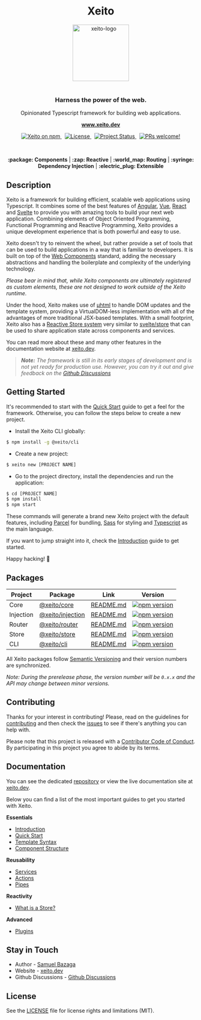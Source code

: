 <h1 align="center">Xeito</h1>

<p align="center">
  <img src="https://xeito.dev/images/logo_gradient.svg" alt="xeito-logo" width="150px" height="150px"/>
  <br><br>
  <h3 align="center">
    Harness the power of the web.
  </h3>
  <p align="center">
    Opinionated Typescript framework for building web applications.
  </p>
  <p align="center">
    <a href="https://xeito.dev"><strong>www.xeito.dev</strong></a>
  </p>
</p>


<p align="center">
  <a href="https://www.npmjs.com/@xeito/core">
    <img src="https://img.shields.io/npm/v/@xeito/core.svg?logo=npm&logoColor=fff&label=NPM+package&color=f59e0b" alt="Xeito on npm" />
  </a>
  &nbsp;
  <a href="https://github.com/aerotoad/xeito/blob/main/LICENSE">
    <img src="https://img.shields.io/github/license/aerotoad/xeito" alt="License" />
  </a>
  &nbsp;
  <a href="#" disabled>
    <img src="https://img.shields.io/badge/Project%20Status-Alpha-yellow?logo=git&logoColor=white" alt="Project Status" />
  </a>
  &nbsp;
  <a href="https://github.com/aerotoad/xeito/blob/main/CONTRIBUTING.md">
    <img src="https://img.shields.io/badge/PRs-welcome-brightgreen.svg" alt="PRs welcome!" />
  </a>
</p>

<br>

<p align="center">
  <b>:package: Components</b> |
  <b>:zap: Reactive</b> |
  <b>:world_map: Routing</b> |
  <b>:syringe: Dependency Injection</b> |
  <b>:electric_plug: Extensible</b>
</p>

## Description

Xeito is a framework for building efficient, scalable web applications using Typescript. It combines some of the best features of [Angular](https://angular.io/), [Vue](https://vuejs.org/), [React](https://reactjs.org/) and [Svelte](https://svelte.dev/) to provide you with amazing tools to build your next web application. Combining elements of Object Oriented Programming, Functional Programming and Reactive Programming, Xeito provides a unique development experience that is both powerful and easy to use.

Xeito doesn't try to reinvent the wheel, but rather provide a set of tools that can be used to build applications in a way that is familiar to developers. It is built on top of the [Web Components](https://developer.mozilla.org/en-US/docs/Web/Web_Components) standard, adding the necessary abstractions and handling the boilerplate and complexity
of the underlying technology.

_Please bear in mind that, while Xeito components are ultimately registered as custom elements, these are not designed to work outside of the Xeito runtime._

Under the hood, Xeito makes use of [µhtml](https://github.com/WebReflection/uhtml) to handle DOM updates and the template system, providing a VirtualDOM-less implementation with all of the advantages of more traditional JSX-based templates.
With a small footprint, Xeito also has a [Reactive Store system](https://xeito.dev/stores/what-is-a-store) very similar to [svelte/store](https://svelte.dev/docs#run-time-svelte-store) that can be used to share application state across components and services.

You can read more about these and many other features in the documentation website at [xeito.dev](https://xeito.dev).

> ***Note:*** _The framework is still in its early stages of development and is not yet ready for production use. However, you can try it out and give feedback on the [Github Discussions](https://github.com/aerotoad/xeito/discussions)_

## Getting Started

It's recommended to start with the [Quick Start](https://xeito.dev/guide/quick-start) guide to get a feel for the framework. Otherwise, you can follow the steps below to create a new project.

- Install the Xeito CLI globally:
```bash
$ npm install -g @xeito/cli
```

- Create a new project:
```bash
$ xeito new [PROJECT NAME]
```

- Go to the project directory, install the dependencies and run the application:
```bash
$ cd [PROJECT NAME]
$ npm install
$ npm start
```

These commands will generate a brand new Xeito project with the default features, including [Parcel](https://parceljs.org/) for bundling, [Sass](https://sass-lang.com/) for styling and [Typescript](https://www.typescriptlang.org/) as the main language.

If you want to jump straight into it, check the [Introduction](https://xeito.dev/guide/introduction) guide to get started.

Happy hacking! :tada:

## Packages

| Project | Package | Link | Version |
|---------|---------|------| ------- |
| Core | [@xeito/core](https://www.npmjs.com/package/@xeito/core) | [README.md](/packages/core/README.md) | [![npm version](https://badge.fury.io/js/%40xeito%2Fcore.svg)](https://badge.fury.io/js/%40xeito%2Fcore) |
| Injection | [@xeito/injection](https://www.npmjs.com/package/@xeito/injection) | [README.md](/packages/injection/README.md) | [![npm version](https://badge.fury.io/js/%40xeito%2Finjection.svg)](https://badge.fury.io/js/%40xeito%2Finjection) |
| Router | [@xeito/router](https://www.npmjs.com/package/@xeito/router) | [README.md](/packages/router/README.md) | [![npm version](https://badge.fury.io/js/%40xeito%2Frouter.svg)](https://badge.fury.io/js/%40xeito%2Frouter) |
| Store | [@xeito/store](https://www.npmjs.com/package/@xeito/store) | [README.md](/packages/store/README.md) | [![npm version](https://badge.fury.io/js/%40xeito%2Fstore.svg)](https://badge.fury.io/js/%40xeito%2Fstore) |
| CLI | [@xeito/cli](https://www.npmjs.com/package/@xeito/cli) | [README.md](/packages/cli/README.md) | [![npm version](https://badge.fury.io/js/%40xeito%2Fcli.svg)](https://badge.fury.io/js/%40xeito%2Fcli) |

All Xeito packages follow [Semantic Versioning](https://semver.org/) and their version numbers are synchronized.

_*Note:* During the prerelease phase, the version number will be `0.x.x` and the API may change between minor versions._

## Contributing

Thanks for your interest in contributing! Please, read on the guidelines for [contributing](CONTRIBUTING.md) and then check the [issues](https://github.com/aerotoad/xeito/issues) to see if there's anything you can help with.

Please note that this project is released with a [Contributor Code of Conduct](CODE_OF_CONDUCT.md). By participating in this project you agree to abide by its terms.

## Documentation

You can see the dedicated [repository](https://github.com/aerotoad/xeito-docs) or view the live documentation site at [xeito.dev](https://xeito.dev).

Below you can find a list of the most important guides to get you started with Xeito.

**Essentials**

- [Introduction](https://xeito.dev/guide/introduction)
- [Quick Start](https://xeito.dev/guide/quick-start)
- [Template Syntax](https://xeito.dev/essentials/template-syntax)
- [Component Structure](https://xeito.dev/components/structure)

**Reusability**

- [Services](https://xeito.dev/reusability/services)
- [Actions](https://xeito.dev/reusability/actions)
- [Pipes](https://xeito.dev/reusability/pipes)

**Reactivity**

- [What is a Store?](https://xeito.dev/stores/what-is-a-store)

**Advanced**

- [Plugins](https://xeito.dev/reusability/plugins)

## Stay in Touch

- Author - [Samuel Bazaga](https://twitter.com/aerotoad)
- Website - [xeito.dev](https://xeito.dev)
- Github Discussions - [Github Discussions](https://github.com/aerotoad/xeito/discussions)

## License

See the [LICENSE](LICENSE) file for license rights and limitations (MIT).
